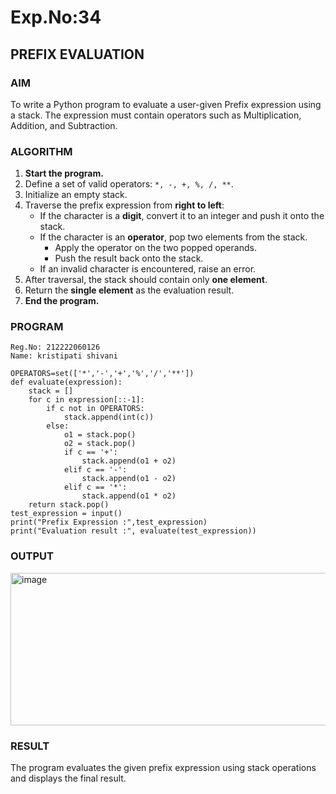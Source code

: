 # Exp.No:34  
## PREFIX EVALUATION


### AIM  
To write a Python program to evaluate a user-given Prefix expression using a stack. The expression must contain operators such as Multiplication, Addition, and Subtraction.

### ALGORITHM

1. **Start the program.**
2. Define a set of valid operators: `*, -, +, %, /, **`.
3. Initialize an empty stack.
4. Traverse the prefix expression from **right to left**:
   - If the character is a **digit**, convert it to an integer and push it onto the stack.
   - If the character is an **operator**, pop two elements from the stack.
     - Apply the operator on the two popped operands.
     - Push the result back onto the stack.
   - If an invalid character is encountered, raise an error.
5. After traversal, the stack should contain only **one element**.
6. Return the **single element** as the evaluation result.
7. **End the program.**


### PROGRAM

```
Reg.No: 212222060126
Name: kristipati shivani

OPERATORS=set(['*','-','+','%','/','**']) 
def evaluate(expression):
	stack = []
	for c in expression[::-1]:
		if c not in OPERATORS:
			stack.append(int(c))
		else:
			o1 = stack.pop()
			o2 = stack.pop()
			if c == '+':
				stack.append(o1 + o2)
			elif c == '-':
				stack.append(o1 - o2)
			elif c == '*':
				stack.append(o1 * o2)
	return stack.pop()    
test_expression = input()
print("Prefix Expression :",test_expression)
print("Evaluation result :", evaluate(test_expression))

```

### OUTPUT
<img width="819" height="244" alt="image" src="https://github.com/user-attachments/assets/a1f2cf27-5099-453d-afcf-3f43cf0cd15f" />

### RESULT
The program evaluates the given prefix expression using stack operations and displays the final result.
